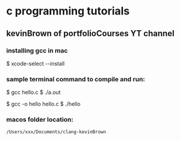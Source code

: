 # c programming tutorials

## kevinBrown of portfolioCourses YT channel



### installing gcc in mac

$ xcode-select --install


### sample terminal command to compile and run:

$ gcc hello.c
$ ./a.out



$ gcc -o hello hello.c
$ ./hello

### macos folder location:

`/Users/xxx/Documents/clang-kevinBrown`


